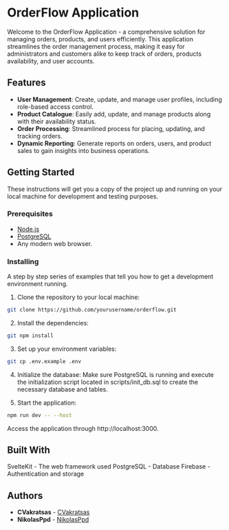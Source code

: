 # OrderFlow Application

Welcome to the OrderFlow Application - a comprehensive solution for managing orders, products, and users efficiently. This application streamlines the order management process, making it easy for administrators and customers alike to keep track of orders, products availability, and user accounts.

## Features

- **User Management**: Create, update, and manage user profiles, including role-based access control.
- **Product Catalogue**: Easily add, update, and manage products along with their availability status.
- **Order Processing**: Streamlined process for placing, updating, and tracking orders.
- **Dynamic Reporting**: Generate reports on orders, users, and product sales to gain insights into business operations.

## Getting Started

These instructions will get you a copy of the project up and running on your local machine for development and testing purposes.

### Prerequisites

- [Node.js](https://nodejs.org/en/download/)
- [PostgreSQL](https://www.postgresql.org/download/)
- Any modern web browser.

### Installing

A step by step series of examples that tell you how to get a development environment running.

1. Clone the repository to your local machine:

```bash
git clone https://github.com/yourusername/orderflow.git
```

2. Install the dependencies:

```bash
git npm install
```

3. Set up your environment variables:

```bash
git cp .env.example .env
```

4. Initialize the database:
   Make sure PostgreSQL is running and execute the initialization script located in scripts/init_db.sql to create the necessary database and tables.

5. Start the application:

```bash
npm run dev -- --host
```

Access the application through http://localhost:3000.

## Built With

SvelteKit - The web framework used
PostgreSQL - Database
Firebase - Authentication and storage

## Authors

- **CVakratsas** - [CVakratsas](https://github.com/CVakratsas)
- **NikolasPpd** - [NikolasPpd](https://github.com/NikolasPpd)
